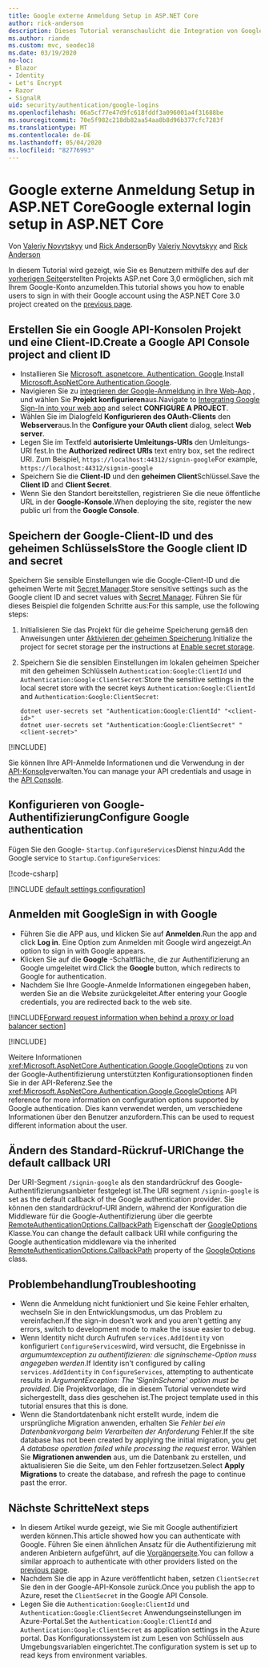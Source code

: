 ```yaml
---
title: Google externe Anmeldung Setup in ASP.NET Core
author: rick-anderson
description: Dieses Tutorial veranschaulicht die Integration von Google-Konto der Benutzerauthentifizierung in eine vorhandene ASP.NET Core-app.
ms.author: riande
ms.custom: mvc, seodec18
ms.date: 03/19/2020
no-loc:
- Blazor
- Identity
- Let's Encrypt
- Razor
- SignalR
uid: security/authentication/google-logins
ms.openlocfilehash: 06a5cf77e47d9fc618fddf3a096001a4f31688be
ms.sourcegitcommit: 70e5f982c218db82aa54aa8b8d96b377cfc7283f
ms.translationtype: MT
ms.contentlocale: de-DE
ms.lasthandoff: 05/04/2020
ms.locfileid: "82776993"
---
```

# <a name="google-external-login-setup-in-aspnet-core"></a><span data-ttu-id="74069-103">Google externe Anmeldung Setup in ASP.NET Core</span><span class="sxs-lookup"><span data-stu-id="74069-103">Google external login setup in ASP.NET Core</span></span>

<span data-ttu-id="74069-104">Von [Valeriy Novytskyy](https://github.com/01binary) und [Rick Anderson](https://twitter.com/RickAndMSFT)</span><span class="sxs-lookup"><span data-stu-id="74069-104">By [Valeriy Novytskyy](https://github.com/01binary) and [Rick Anderson](https://twitter.com/RickAndMSFT)</span></span>

<span data-ttu-id="74069-105">In diesem Tutorial wird gezeigt, wie Sie es Benutzern mithilfe des auf der [vorherigen Seite](xref:security/authentication/social/index)erstellten Projekts ASP.net Core 3,0 ermöglichen, sich mit Ihrem Google-Konto anzumelden.</span><span class="sxs-lookup"><span data-stu-id="74069-105">This tutorial shows you how to enable users to sign in with their Google account using the ASP.NET Core 3.0 project created on the [previous page](xref:security/authentication/social/index).</span></span>

## <a name="create-a-google-api-console-project-and-client-id"></a><span data-ttu-id="74069-106">Erstellen Sie ein Google API-Konsolen Projekt und eine Client-ID.</span><span class="sxs-lookup"><span data-stu-id="74069-106">Create a Google API Console project and client ID</span></span>

* <span data-ttu-id="74069-107">Installieren Sie [Microsoft. aspnetcore. Authentication. Google](https://www.nuget.org/packages/Microsoft.AspNetCore.Authentication.Google).</span><span class="sxs-lookup"><span data-stu-id="74069-107">Install [Microsoft.AspNetCore.Authentication.Google](https://www.nuget.org/packages/Microsoft.AspNetCore.Authentication.Google).</span></span>
* <span data-ttu-id="74069-108">Navigieren Sie zu [integrieren der Google-Anmeldung in Ihre Web-App](https://developers.google.com/identity/sign-in/web/devconsole-project) , und wählen Sie **Projekt konfigurieren**aus.</span><span class="sxs-lookup"><span data-stu-id="74069-108">Navigate to [Integrating Google Sign-In into your web app](https://developers.google.com/identity/sign-in/web/devconsole-project) and select **CONFIGURE A PROJECT**.</span></span>
* <span data-ttu-id="74069-109">Wählen Sie im Dialogfeld **Konfigurieren des OAuth-Clients** den **Webserver**aus.</span><span class="sxs-lookup"><span data-stu-id="74069-109">In the **Configure your OAuth client** dialog, select **Web server**.</span></span>
* <span data-ttu-id="74069-110">Legen Sie im Textfeld **autorisierte Umleitungs-URIs** den Umleitungs-URI fest.</span><span class="sxs-lookup"><span data-stu-id="74069-110">In the **Authorized redirect URIs** text entry box, set the redirect URI.</span></span> <span data-ttu-id="74069-111">Zum Beispiel, `https://localhost:44312/signin-google`</span><span class="sxs-lookup"><span data-stu-id="74069-111">For example, `https://localhost:44312/signin-google`</span></span>
* <span data-ttu-id="74069-112">Speichern Sie die **Client-ID** und den **geheimen Client**Schlüssel.</span><span class="sxs-lookup"><span data-stu-id="74069-112">Save the **Client ID** and **Client Secret**.</span></span>
* <span data-ttu-id="74069-113">Wenn Sie den Standort bereitstellen, registrieren Sie die neue öffentliche URL in der **Google-Konsole**.</span><span class="sxs-lookup"><span data-stu-id="74069-113">When deploying the site, register the new public url from the **Google Console**.</span></span>

## <a name="store-the-google-client-id-and-secret"></a><span data-ttu-id="74069-114">Speichern der Google-Client-ID und des geheimen Schlüssels</span><span class="sxs-lookup"><span data-stu-id="74069-114">Store the Google client ID and secret</span></span>

<span data-ttu-id="74069-115">Speichern Sie sensible Einstellungen wie die Google-Client-ID und die geheimen Werte mit [Secret Manager](xref:security/app-secrets).</span><span class="sxs-lookup"><span data-stu-id="74069-115">Store sensitive settings such as the Google client ID and secret values with [Secret Manager](xref:security/app-secrets).</span></span> <span data-ttu-id="74069-116">Führen Sie für dieses Beispiel die folgenden Schritte aus:</span><span class="sxs-lookup"><span data-stu-id="74069-116">For this sample, use the following steps:</span></span>

1. <span data-ttu-id="74069-117">Initialisieren Sie das Projekt für die geheime Speicherung gemäß den Anweisungen unter [Aktivieren der geheimen Speicherung](xref:security/app-secrets#enable-secret-storage).</span><span class="sxs-lookup"><span data-stu-id="74069-117">Initialize the project for secret storage per the instructions at [Enable secret storage](xref:security/app-secrets#enable-secret-storage).</span></span>
1. <span data-ttu-id="74069-118">Speichern Sie die sensiblen Einstellungen im lokalen geheimen Speicher mit den geheimen Schlüsseln `Authentication:Google:ClientId` und `Authentication:Google:ClientSecret`:</span><span class="sxs-lookup"><span data-stu-id="74069-118">Store the sensitive settings in the local secret store with the secret keys `Authentication:Google:ClientId` and `Authentication:Google:ClientSecret`:</span></span>

    ```dotnetcli
    dotnet user-secrets set "Authentication:Google:ClientId" "<client-id>"
    dotnet user-secrets set "Authentication:Google:ClientSecret" "<client-secret>"
    ```

[!INCLUDE[](~/includes/environmentVarableColon.md)]

<span data-ttu-id="74069-119">Sie können Ihre API-Anmelde Informationen und die Verwendung in der [API-Konsole](https://console.developers.google.com/apis/dashboard)verwalten.</span><span class="sxs-lookup"><span data-stu-id="74069-119">You can manage your API credentials and usage in the [API Console](https://console.developers.google.com/apis/dashboard).</span></span>

## <a name="configure-google-authentication"></a><span data-ttu-id="74069-120">Konfigurieren von Google-Authentifizierung</span><span class="sxs-lookup"><span data-stu-id="74069-120">Configure Google authentication</span></span>

<span data-ttu-id="74069-121">Fügen Sie den Google- `Startup.ConfigureServices`Dienst hinzu:</span><span class="sxs-lookup"><span data-stu-id="74069-121">Add the Google service to `Startup.ConfigureServices`:</span></span>

[!code-csharp[](~/security/authentication/social/social-code/3.x/StartupGoogle3x.cs?highlight=11-19)]

[!INCLUDE [default settings configuration](includes/default-settings2-2.md)]

## <a name="sign-in-with-google"></a><span data-ttu-id="74069-122">Anmelden mit Google</span><span class="sxs-lookup"><span data-stu-id="74069-122">Sign in with Google</span></span>

* <span data-ttu-id="74069-123">Führen Sie die APP aus, und klicken Sie auf **Anmelden**.</span><span class="sxs-lookup"><span data-stu-id="74069-123">Run the app and click **Log in**.</span></span> <span data-ttu-id="74069-124">Eine Option zum Anmelden mit Google wird angezeigt.</span><span class="sxs-lookup"><span data-stu-id="74069-124">An option to sign in with Google appears.</span></span>
* <span data-ttu-id="74069-125">Klicken Sie auf die **Google** -Schaltfläche, die zur Authentifizierung an Google umgeleitet wird.</span><span class="sxs-lookup"><span data-stu-id="74069-125">Click the **Google** button, which redirects to Google for authentication.</span></span>
* <span data-ttu-id="74069-126">Nachdem Sie Ihre Google-Anmelde Informationen eingegeben haben, werden Sie an die Website zurückgeleitet.</span><span class="sxs-lookup"><span data-stu-id="74069-126">After entering your Google credentials, you are redirected back to the web site.</span></span>

[!INCLUDE[Forward request information when behind a proxy or load balancer section](includes/forwarded-headers-middleware.md)]

[!INCLUDE[](includes/chain-auth-providers.md)]

<span data-ttu-id="74069-127">Weitere Informationen <xref:Microsoft.AspNetCore.Authentication.Google.GoogleOptions> zu von der Google-Authentifizierung unterstützten Konfigurationsoptionen finden Sie in der API-Referenz.</span><span class="sxs-lookup"><span data-stu-id="74069-127">See the <xref:Microsoft.AspNetCore.Authentication.Google.GoogleOptions> API reference for more information on configuration options supported by Google authentication.</span></span> <span data-ttu-id="74069-128">Dies kann verwendet werden, um verschiedene Informationen über den Benutzer anzufordern.</span><span class="sxs-lookup"><span data-stu-id="74069-128">This can be used to request different information about the user.</span></span>

## <a name="change-the-default-callback-uri"></a><span data-ttu-id="74069-129">Ändern des Standard-Rückruf-URI</span><span class="sxs-lookup"><span data-stu-id="74069-129">Change the default callback URI</span></span>

<span data-ttu-id="74069-130">Der URI-Segment `/signin-google` als den standardrückruf des Google-Authentifizierungsanbieter festgelegt ist.</span><span class="sxs-lookup"><span data-stu-id="74069-130">The URI segment `/signin-google` is set as the default callback of the Google authentication provider.</span></span> <span data-ttu-id="74069-131">Sie können den standardrückruf-URI ändern, während der Konfiguration die Middleware für die Google-Authentifizierung über die geerbte [RemoteAuthenticationOptions.CallbackPath](/dotnet/api/microsoft.aspnetcore.authentication.remoteauthenticationoptions.callbackpath) Eigenschaft der [GoogleOptions](/dotnet/api/microsoft.aspnetcore.authentication.google.googleoptions) Klasse.</span><span class="sxs-lookup"><span data-stu-id="74069-131">You can change the default callback URI while configuring the Google authentication middleware via the inherited [RemoteAuthenticationOptions.CallbackPath](/dotnet/api/microsoft.aspnetcore.authentication.remoteauthenticationoptions.callbackpath) property of the [GoogleOptions](/dotnet/api/microsoft.aspnetcore.authentication.google.googleoptions) class.</span></span>

## <a name="troubleshooting"></a><span data-ttu-id="74069-132">Problembehandlung</span><span class="sxs-lookup"><span data-stu-id="74069-132">Troubleshooting</span></span>

* <span data-ttu-id="74069-133">Wenn die Anmeldung nicht funktioniert und Sie keine Fehler erhalten, wechseln Sie in den Entwicklungsmodus, um das Problem zu vereinfachen.</span><span class="sxs-lookup"><span data-stu-id="74069-133">If the sign-in doesn't work and you aren't getting any errors, switch to development mode to make the issue easier to debug.</span></span>
* <span data-ttu-id="74069-134">Wenn Identity nicht durch Aufrufen `services.AddIdentity` von konfiguriert `ConfigureServices`wird, wird versucht, die Ergebnisse in *argumumtexception zu authentifizieren: die signinscheme-Option muss angegeben werden*.</span><span class="sxs-lookup"><span data-stu-id="74069-134">If Identity isn't configured by calling `services.AddIdentity` in `ConfigureServices`, attempting to authenticate results in *ArgumentException: The 'SignInScheme' option must be provided*.</span></span> <span data-ttu-id="74069-135">Die Projektvorlage, die in diesem Tutorial verwendete wird sichergestellt, dass dies geschehen ist.</span><span class="sxs-lookup"><span data-stu-id="74069-135">The project template used in this tutorial ensures that this is done.</span></span>
* <span data-ttu-id="74069-136">Wenn die Standortdatenbank nicht erstellt wurde, indem die ursprüngliche Migration anwenden, erhalten Sie *Fehler bei ein Datenbankvorgang beim Verarbeiten der Anforderung* Fehler.</span><span class="sxs-lookup"><span data-stu-id="74069-136">If the site database has not been created by applying the initial migration, you get *A database operation failed while processing the request* error.</span></span> <span data-ttu-id="74069-137">Wählen Sie **Migrationen anwenden** aus, um die Datenbank zu erstellen, und aktualisieren Sie die Seite, um den Fehler fortzusetzen.</span><span class="sxs-lookup"><span data-stu-id="74069-137">Select **Apply Migrations** to create the database, and refresh the page to continue past the error.</span></span>

## <a name="next-steps"></a><span data-ttu-id="74069-138">Nächste Schritte</span><span class="sxs-lookup"><span data-stu-id="74069-138">Next steps</span></span>

* <span data-ttu-id="74069-139">In diesem Artikel wurde gezeigt, wie Sie mit Google authentifiziert werden können.</span><span class="sxs-lookup"><span data-stu-id="74069-139">This article showed how you can authenticate with Google.</span></span> <span data-ttu-id="74069-140">Führen Sie einen ähnlichen Ansatz für die Authentifizierung mit anderen Anbietern aufgeführt, auf die [Vorgängerseite](xref:security/authentication/social/index).</span><span class="sxs-lookup"><span data-stu-id="74069-140">You can follow a similar approach to authenticate with other providers listed on the [previous page](xref:security/authentication/social/index).</span></span>
* <span data-ttu-id="74069-141">Nachdem Sie die app in Azure veröffentlicht haben, setzen `ClientSecret` Sie den in der Google-API-Konsole zurück.</span><span class="sxs-lookup"><span data-stu-id="74069-141">Once you publish the app to Azure, reset the `ClientSecret` in the Google API Console.</span></span>
* <span data-ttu-id="74069-142">Legen Sie die `Authentication:Google:ClientId` und `Authentication:Google:ClientSecret` Anwendungseinstellungen im Azure-Portal.</span><span class="sxs-lookup"><span data-stu-id="74069-142">Set the `Authentication:Google:ClientId` and `Authentication:Google:ClientSecret` as application settings in the Azure portal.</span></span> <span data-ttu-id="74069-143">Das Konfigurationssystem ist zum Lesen von Schlüsseln aus Umgebungsvariablen eingerichtet.</span><span class="sxs-lookup"><span data-stu-id="74069-143">The configuration system is set up to read keys from environment variables.</span></span>
